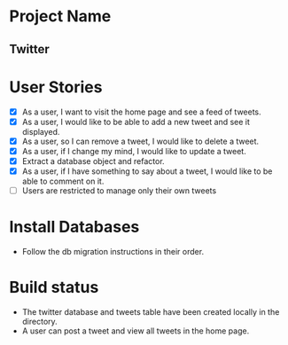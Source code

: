 # Project Name

## Twitter

# User Stories

- [x] As a user, I want to visit the home page and see a feed of tweets.
- [x] As a user, I would like to be able to add a new tweet and see it displayed.
- [x] As a user, so I can remove a tweet, I would like to delete a tweet.
- [x] As a user, if I change my mind, I would like to update a tweet.
- [x] Extract a database object and refactor.
- [x] As a user, if I have something to say about a tweet, I would like to be able to comment on it.
- [ ] Users are restricted to manage only their own tweets

# Install Databases

* Follow the db migration instructions in their order.

# Build status

* The twitter database and tweets table have been created locally in the directory.
* A user can post a tweet and view all tweets in the home page.